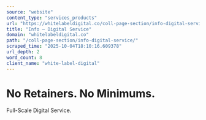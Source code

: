 ```yaml
---
source: "website"
content_type: "services_products"
url: "https://whitelabeldigital.co/coll-page-section/info-digital-service/"
title: "Info – Digital Service"
domain: "whitelabeldigital.co"
path: "/coll-page-section/info-digital-service/"
scraped_time: "2025-10-04T18:10:16.609378"
url_depth: 2
word_count: 8
client_name: "white-label-digital"
---
```


# No Retainers. No Minimums.
Full-Scale Digital Service.